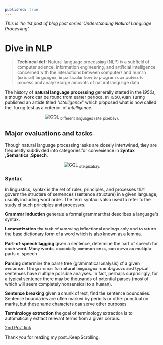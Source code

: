 ```yaml
---
published: true
---
```

_This is the 1st post of blog post series ‘Understanding Natural Language Processing’._

# Dive in NLP

> **Techincal def:** Natural language processing (NLP) is a subfield of computer science, information engineering, and artificial intelligence concerned with the interactions between computers and human (natural) languages, in particular how to program computers to process and analyze large amounts of natural language data

The history of **natural language processing** generally started in the _1950s,_ although work can be found from earlier periods. In 1950, Alan Turing published an article titled _"Intelligence_" which proposed what is now called the Turing test as a criterion of _intelligence_.

<center>
<img src="{{site.baseurl}}/assets/images/wel.png" alt="GQL">
<sub>Different languages (site: pixebay).</sub>
</center>


## Major evaluations and tasks

Though natural language processing tasks are closely intertwined, they are frequently subdivided into categories for convenience in **Syntax ,Semantics ,Speech**.

<center>
<img src="{{site.baseurl}}/assets/images/root.jpg" alt="GQL">
<sub>site:pixabay.</sub>
</center>


### Syntax
In linguistics, syntax is the set of rules, principles, and processes that govern the structure of sentences (sentence structure) in a given language, usually including word order. The term syntax is also used to refer to the study of such principles and processes.

**Grammar induction**
generate a formal grammar that describes a language's syntax.

**Lemmatization**
the task of removing inflectional endings only and to return the base dictionary form of a word which is also known as a lemma.

**Part-of-speech tagging**
given a sentence, determine the part of speech for each word. Many words, especially common ones, can serve as multiple parts of speech

**Parsing**
determine the parse tree (grammatical analysis) of a given sentence. The grammar for natural languages is ambiguous and typical sentences have multiple possible analyses. In fact, perhaps surprisingly, for a typical sentence there may be thousands of potential parses (most of which will seem completely nonsensical to a human). 

**Sentence breaking**
given a chunk of text, find the sentence boundaries. Sentence boundaries are often marked by periods or other punctuation marks, but these same characters can serve other purposes

**Terminology extraction**
the goal of terminology extraction is to automatically extract relevant terms from a given corpus.

[2nd Post link](https://knlsharma.github.io/blog/2019/02/23/Semantics-and-Speech/)

Thank you for reading my post..Keep Scrolling.
